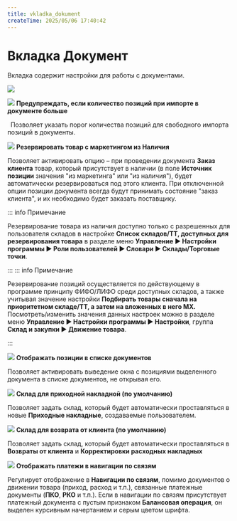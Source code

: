 ```yaml
---
title: vkladka_dokument
createTime: 2025/05/06 17:40:42
---
```

# Вкладка Документ
Вкладка содержит настройки для работы с документами.

![](image347.png)

![](image006.png) **Предупреждать, если количество позиций при импорте в документе больше**

` `Позволяет указать порог количества позиций для свободного импорта позиций в документы.

![](image008.png) **Резервировать товар с маркетингом из Наличия**

Позволяет активировать опцию – при проведении документа **Заказ клиента** товар, который присутствует в наличии (в поле **Источник позиции** значения "из маркетинга" или "из наличия"), будет автоматически резервироваться под этого клиента. При отключенной опции позиции документа всегда будут принимать состояние "заказ клиента", и их необходимо будет заказать поставщику.

::: info Примечание

Резервирование товара из наличия доступно только с разрешенных для пользователя складов в настройке **Список складов/ТТ, доступных для резервирования товара** в разделе меню **Управление ► Настройки программы ► Роли пользователей ► Словари ► Склады/Торговые точки**.

:::
::: info Примечание

Резервирование позиций осуществляется по действующему в программе принципу ФИФО/ЛИФО среди доступных складов, а также учитывая значение настройки **Подбирать товары сначала на приоритетном складе/ТТ, а затем на вложенных в него МХ.** Посмотреть/изменить значения данных настроек можно в разделе меню **Управление ► Настройки программы ► Настройки**, группа **Склад и закупки ► Движение товара**.

:::

![](image009.png) **Отображать позиции в списке документов**

Позволяет активировать выведение окна с позициями выделенного документа в списке документов, не открывая его.

![](image010.png) **Склад для приходной накладной (по умолчанию)**

Позволяет задать склад, который будет автоматически проставляться в новые **Приходные накладные**, создаваемые пользователем.

![](image011.png) **Склад для возврата от клиента (по умолчанию)**

Позволяет задать склад, который будет автоматически проставляться в **Возвраты от клиента** и **Корректировки расходных накладных**

![](image012.png) **Отображать платежи в навигации по связям**

Регулирует отображение в **Навигации по связям**, помимо документов о движении товара (приход, расход и т.п.), связанные платежные документы (**ПКО**, **РКО** и т.п.). Если в навигации по связям присутствует платежный документа с пустым признаком **Балансовая операция**, он выделен курсивным начертанием и серым цветом шрифта.



